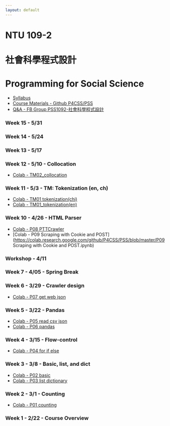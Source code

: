 ```yaml
---
layout: default
---
```


# NTU 109-2 
# 社會科學程式設計
# Programming for Social Science

- [Syllabus](https://docs.google.com/document/d/1fa8L6MwW5BPGEsa0KlUUWebIdrCTMiHbbkEemsG_3eM/edit#heading=h.kk1966kbedef)
- [Course Materials - Github P4CSS/PSS](https://github.com/P4CSS/PSS)
- [Q&A - FB Group PSS1092-社會科學程式設計](https://www.facebook.com/groups/ntupss/)

### Week 15 - 5/31

### Week 14 - 5/24

### Week 13 - 5/17

### Week 12 - 5/10 - Collocation
- [Colab - TM02_collocation](https://colab.research.google.com/github/P4CSS/PSS/blob/master/TM02_collocation.ipynb)

### Week 11 - 5/3 - TM: Tokenization (en, ch)
- [Colab - TM01 tokenization(chi)](https://colab.research.google.com/github/P4CSS/PSS/blob/master/TM01_tokenization(chi).ipynb)
- [Colab - TM01_tokenization(en)](https://colab.research.google.com/github/P4CSS/PSS/blob/master/TM01_tokenization(en).ipynb)

### Week 10 - 4/26 - HTML Parser
- [Colab - P08 PTTCrawler](https://colab.research.google.com/github/P4CSS/PSS/blob/master/P08p_PTTCrawler.ipynb)
- [Colab - P09 Scraping with Cookie and POST](https://colab.research.google.com/github/P4CSS/PSS/blob/master/P09 Scraping with Cookie and POST.ipynb)

### Workshop - 4/11

### Week 7 - 4/05 - Spring Break

### Week 6 - 3/29 - Crawler design
- [Colab - P07 get web json](https://colab.research.google.com/github/P4CSS/PSS/blob/master/P07p_get_web_json.ipynb)

### Week 5 - 3/22 - Pandas
- [Colab - P05 read csv json](https://colab.research.google.com/github/P4CSS/PSS/blob/master/P05_read_csv_json.ipynb)
- [Colab - P06 pandas](https://colab.research.google.com/github/P4CSS/PSS/blob/master/P06_pandas.ipynb)

### Week 4 - 3/15 - Flow-control
- [Colab - P04 for if else](https://colab.research.google.com/github/P4CSS/PSS/blob/master/P04p_for_if_else.ipynb)

### Week 3 - 3/8 - Basic, list, and dict
- [Colab - P02 basic](https://colab.research.google.com/github/P4CSS/PSS/blob/master/P02_basic_blank.ipynb)
- [Colab - P03 list dictionary](https://colab.research.google.com/github/P4CSS/PSS/blob/master/P03_list_dictionary_blank.ipynb)

### Week 2 - 3/1 - Counting
- [Colab - P01 counting](https://colab.research.google.com/github/P4CSS/PSS/blob/master/P01_counting.ipynb)

### Week 1 - 2/22 - Course Overview
